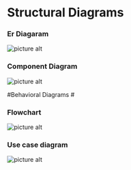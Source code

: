 # Structural Diagrams #
### Er Diagaram ###
 ![picture alt](http://via.placeholder.com/200x150 "Title is optional")
### Component Diagram ###
 ![picture alt](http://via.placeholder.com/200x150 "Title is optional")

#Behavioral Diagrams #
### Flowchart ###
 ![picture alt](http://via.placeholder.com/200x150 "Title is optional")
### Use case diagram ### 
![picture alt](http://via.placeholder.com/200x150 "Title is optional")